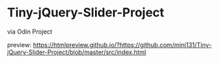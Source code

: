 # Tiny-jQuery-Slider-Project

via Odin Project

preview: https://htmlpreview.github.io/?https://github.com/minj131/Tiny-jQuery-Slider-Project/blob/master/src/index.html
